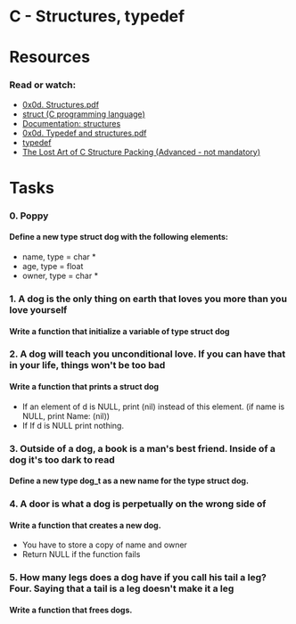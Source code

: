 # C - Structures, typedef #
# Resources #
### Read or watch: ###
- [0x0d. Structures.pdf](https://s3.amazonaws.com/alx-intranet.hbtn.io/uploads/misc/2021/1/6eb80c79c99f6125450a0dc11b300d46238d1a5a.pdf?X-Amz-Algorithm=AWS4-HMAC-SHA256&X-Amz-Credential=AKIARDDGGGOUSBVO6H7D%2F20230321%2Fus-east-1%2Fs3%2Faws4_request&X-Amz-Date=20230321T191510Z&X-Amz-Expires=86400&X-Amz-SignedHeaders=host&X-Amz-Signature=6a570058b0100598f304ee8cc6c0137571ac535bcfa4ff3ee4bb64645e027b6e)
- [struct (C programming language)](https://en.wikipedia.org/wiki/Struct_(C_programming_language))
- [Documentation: structures](https://github.com/holbertonschool/Betty/wiki/Documentation:-Data-structures)
- [0x0d. Typedef and structures.pdf](https://s3.amazonaws.com/alx-intranet.hbtn.io/uploads/misc/2021/1/c8ff3e6f7202be7fa489a584e41d005504a07c23.pdf?X-Amz-Algorithm=AWS4-HMAC-SHA256&X-Amz-Credential=AKIARDDGGGOUSBVO6H7D%2F20230321%2Fus-east-1%2Fs3%2Faws4_request&X-Amz-Date=20230321T191956Z&X-Amz-Expires=86400&X-Amz-SignedHeaders=host&X-Amz-Signature=c331577edfe15a303c76e62c93fa0ee06d0b0e6529074a8869490d1b28c0ef80)
- [typedef](https://publications.gbdirect.co.uk//c_book/chapter8/typedef.html)
- [The Lost Art of C Structure Packing (Advanced - not mandatory)](http://www.catb.org/esr/structure-packing/)
# Tasks #
### 0. Poppy ###
#### Define a new type struct dog with the following elements: ####
- name, type = char *
- age, type = float
- owner, type = char *
### 1. A dog is the only thing on earth that loves you more than you love yourself ###
#### Write a function that initialize a variable of type struct dog ####
### 2. A dog will teach you unconditional love. If you can have that in your life, things won't be too bad ###
#### Write a function that prints a struct dog ####
- If an element of d is NULL, print (nil) instead of this element. (if name is NULL, print Name: (nil))
- If If d is NULL print nothing.
### 3. Outside of a dog, a book is a man's best friend. Inside of a dog it's too dark to read ###
#### Define a new type dog_t as a new name for the type struct dog. ####
### 4. A door is what a dog is perpetually on the wrong side of ###
#### Write a function that creates a new dog. ####
- You have to store a copy of name and owner
- Return NULL if the function fails
### 5. How many legs does a dog have if you call his tail a leg? Four. Saying that a tail is a leg doesn't make it a leg ###
#### Write a function that frees dogs. ####

